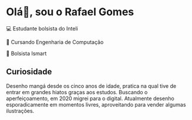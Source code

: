 # Olá👋, sou o Rafael Gomes

💻 Estudante bolsista do Inteli

🤖 Cursando Engenharia de Computação

🦉 Bolsista Ismart

## Curiosidade

Desenho mangá desde os cinco anos de idade, pratica na qual tive de entrar em grandes hiatos graças aos estudos. Buscando o aperfeiçoamento, em 2020 migrei para o digital. Atualmente desenho esporadicamente em momentos livres, aproveitando para vender algumas ilustrações.

